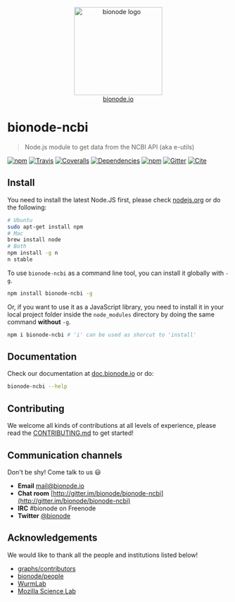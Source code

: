 <p align="center">
  <a href="http://bionode.io">
    <img height="200" width="200" title="bionode" alt="bionode logo" src="https://rawgithub.com/bionode/bionode/master/docs/bionode-logo.min.svg"/>
  </a>
  <br/>
  <a href="http://bionode.io/">bionode.io</a>
</p>

# bionode-ncbi

> Node.js module to get data from the NCBI API (aka e-utils)

[![npm](https://img.shields.io/npm/v/bionode-ncbi.svg?style=flat-square)](http://npmjs.org/package/bionode-ncbi)
[![Travis](https://img.shields.io/travis/bionode/bionode-ncbi.svg?style=flat-square)](https://travis-ci.org/bionode/bionode-ncbi)
[![Coveralls](https://img.shields.io/coveralls/bionode/bionode-ncbi.svg?style=flat-square)](http://coveralls.io/r/bionode/bionode-ncbi)
[![Dependencies](http://img.shields.io/david/bionode/bionode-ncbi.svg?style=flat-square)](http://david-dm.org/bionode/bionode-ncbi)
[![npm](https://img.shields.io/npm/dt/bionode-ncbi.svg?style=flat-square)](https://www.npmjs.com/package/bionode-ncbi)
[![Gitter](https://img.shields.io/gitter/room/nwjs/nw.js.svg?style=flat-square)](https://gitter.im/bionode/bionode-ncbi)
[![Cite](http://img.shields.io/badge/doi-10.5281/zenodo.11315-blue.svg?style=flat-square)](http://dx.doi.org/10.5281/zenodo.11315)

## Install

You need to install the latest Node.JS first, please check [nodejs.org](http://nodejs.org) or do the following:

```bash
# Ubuntu
sudo apt-get install npm
# Mac
brew install node
# Both
npm install -g n
n stable
```

To use `bionode-ncbi` as a command line tool, you can install it globally with `-g`.

```bash
npm install bionode-ncbi -g
```

Or, if you want to use it as a JavaScript library, you need to install it in your local project folder inside the `node_modules` directory by doing the same command **without** `-g`.

```bash
npm i bionode-ncbi # 'i' can be used as shorcut to 'install'
```
## Documentation

Check our documentation at [doc.bionode.io](http://doc.bionode.io) or do:

```bash
bionode-ncbi --help
```

## Contributing
We welcome all kinds of contributions at all levels of experience, please read the [CONTRIBUTING.md](CONTRIBUTING.md) to get started!

## Communication channels

Don't be shy! Come talk to us :smiley:

* **Email** [mail@bionode.io](mailto:mail@bionode.io)
* **Chat room** [http://gitter.im/bionode/bionode-ncbi](http://gitter.im/bionode/bionode-ncbi)
* **IRC** #bionode on Freenode
* **Twitter** [@bionode](http://twitter.com/@bionode)


## Acknowledgements
We would like to thank all the people and institutions listed below!

* [graphs/contributors](https://github.com/bionode/bionode-ncbi/graphs/contributors)
* [bionode/people](https://github.com/orgs/bionode/people)
* [WurmLab](http://wurmlab.github.io)
* [Mozilla Science Lab](https://science.mozilla.org)
